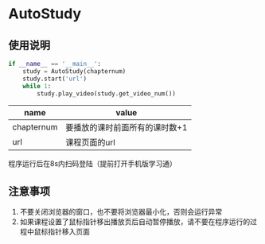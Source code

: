 # AutoStudy

## 使用说明

```python
if __name__ == '__main__':
    study = AutoStudy(chapternum)
    study.start('url')
    while 1:
        study.play_video(study.get_video_num())
```

| name       | value                          |
| ---------- | ------------------------------ |
| chapternum | 要播放的课时前面所有的课时数+1 |
| url        | 课程页面的url                  |

程序运行后在8s内扫码登陆（提前打开手机版学习通）

## 注意事项

1. 不要关闭浏览器的窗口，也不要将浏览器最小化，否则会运行异常
2. 如果课程设置了鼠标指针移出播放页后自动暂停播放，请不要在程序运行的过程中鼠标指针移入页面
